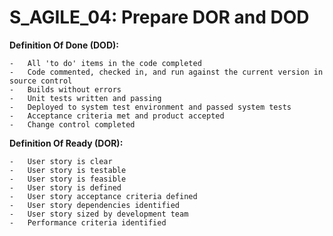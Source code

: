 # S_AGILE_04: Prepare DOR and DOD

**Definition Of Done (DOD):**

```
-   All 'to do' items in the code completed
-   Code commented, checked in, and run against the current version in source control
-   Builds without errors
-   Unit tests written and passing
-   Deployed to system test environment and passed system tests
-   Acceptance criteria met and product accepted
-   Change control completed
```

**Definition Of Ready (DOR):**

```
-   User story is clear
-   User story is testable
-   User story is feasible
-   User story is defined
-   User story acceptance criteria defined
-   User story dependencies identified
-   User story sized by development team
-   Performance criteria identified
```
